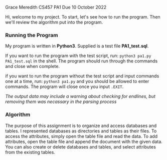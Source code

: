Grace Meredith
CS457 PA1
Due 10 October 2022

Hi, welcome to my project. To start, let's see how to run the program. Then we'll review the algorithm put into the program.

### Running the Program

My program is written in **Python3**. Supplied is a test file **PA1_test.sql**.

If you want to run the program with the test script, run:
`python3 pa1.py PA1_test.sql` in the shell. The program should run through the commands and close when complete.

if you want to run the program without the test script and input commands one at a time, run:
`python3 pa1.py` and you should be allowed to enter commands. The program will close once you input `.EXIT`.

*The output data may include a warning about checking for endlines, but removing them was necassary in the parsing process*

### Algorithm

The purpose of this assignment is to organize and access databases and tables. I represented databases as directories and tables as their files. To access the attributes, simply open the table file and read the data. To add attributes, open the table file and append the document with the given data. You can also create or delete databases and tables, and select attributes from the existing tables.